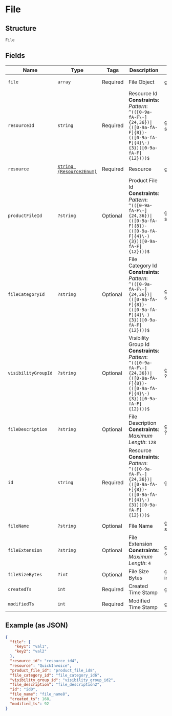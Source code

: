 
# File

## Structure

`File`

## Fields

| Name | Type | Tags | Description | Getter | Setter |
|  --- | --- | --- | --- | --- | --- |
| `file` | `array` | Required | File Object | getFile(): array | setFile(array file): void |
| `resourceId` | `string` | Required | Resource Id<br>**Constraints**: *Pattern*: `^(([0-9a-fA-F\-]{24,36})\|(([0-9a-fA-F]{8})-(([0-9a-fA-F]{4}\-){3})([0-9a-fA-F]{12})))$` | getResourceId(): string | setResourceId(string resourceId): void |
| `resource` | [`string (Resource2Enum)`](../../doc/models/resource-2-enum.md) | Required | Resource | getResource(): string | setResource(string resource): void |
| `productFileId` | `?string` | Optional | Product File Id<br>**Constraints**: *Pattern*: `^(([0-9a-fA-F\-]{24,36})\|(([0-9a-fA-F]{8})-(([0-9a-fA-F]{4}\-){3})([0-9a-fA-F]{12})))$` | getProductFileId(): ?string | setProductFileId(?string productFileId): void |
| `fileCategoryId` | `?string` | Optional | File Category Id<br>**Constraints**: *Pattern*: `^(([0-9a-fA-F\-]{24,36})\|(([0-9a-fA-F]{8})-(([0-9a-fA-F]{4}\-){3})([0-9a-fA-F]{12})))$` | getFileCategoryId(): ?string | setFileCategoryId(?string fileCategoryId): void |
| `visibilityGroupId` | `?string` | Optional | Visibility Group Id<br>**Constraints**: *Pattern*: `^(([0-9a-fA-F\-]{24,36})\|(([0-9a-fA-F]{8})-(([0-9a-fA-F]{4}\-){3})([0-9a-fA-F]{12})))$` | getVisibilityGroupId(): ?string | setVisibilityGroupId(?string visibilityGroupId): void |
| `fileDescription` | `?string` | Optional | File Description<br>**Constraints**: *Maximum Length*: `128` | getFileDescription(): ?string | setFileDescription(?string fileDescription): void |
| `id` | `string` | Required | Resource<br>**Constraints**: *Pattern*: `^(([0-9a-fA-F\-]{24,36})\|(([0-9a-fA-F]{8})-(([0-9a-fA-F]{4}\-){3})([0-9a-fA-F]{12})))$` | getId(): string | setId(string id): void |
| `fileName` | `?string` | Optional | File Name | getFileName(): ?string | setFileName(?string fileName): void |
| `fileExtension` | `?string` | Optional | File Extension<br>**Constraints**: *Maximum Length*: `4` | getFileExtension(): ?string | setFileExtension(?string fileExtension): void |
| `fileSizeBytes` | `?int` | Optional | File Size Bytes | getFileSizeBytes(): ?int | setFileSizeBytes(?int fileSizeBytes): void |
| `createdTs` | `int` | Required | Created Time Stamp | getCreatedTs(): int | setCreatedTs(int createdTs): void |
| `modifiedTs` | `int` | Required | Modified Time Stamp | getModifiedTs(): int | setModifiedTs(int modifiedTs): void |

## Example (as JSON)

```json
{
  "file": {
    "key1": "val1",
    "key2": "val2"
  },
  "resource_id": "resource_id4",
  "resource": "QuickInvoice",
  "product_file_id": "product_file_id8",
  "file_category_id": "file_category_id6",
  "visibility_group_id": "visibility_group_id2",
  "file_description": "file_description2",
  "id": "id0",
  "file_name": "file_name8",
  "created_ts": 168,
  "modified_ts": 92
}
```

